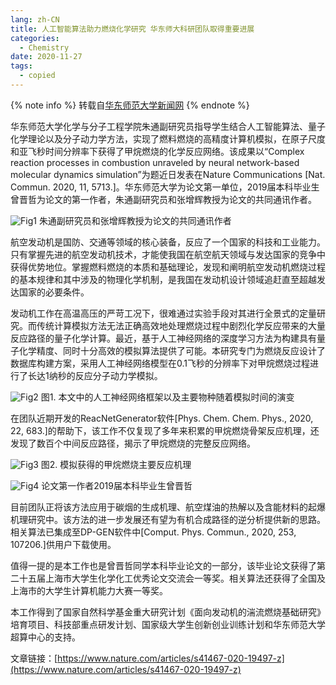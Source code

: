 ```yaml
---
lang: zh-CN
title: 人工智能算法助力燃烧化学研究 华东师大科研团队取得重要进展
categories:
  - Chemistry
date: 2020-11-27
tags:
  - copied
---
```

{% note info %}
转载自[华东师范大学新闻网](https://news.ecnu.edu.cn/ff/5e/c1837a261982/page.htm)
{% endnote %}

华东师范大学化学与分子工程学院朱通副研究员指导学生结合人工智能算法、量子化学理论以及分子动力学方法，实现了燃料燃烧的高精度计算机模拟，在原子尺度和亚飞秒时间分辨率下获得了甲烷燃烧的化学反应网络。该成果以“Complex reaction processes in combustion unraveled by neural network-based molecular dynamics simulation”为题近日发表在Nature Communications [Nat. Commun. 2020, 11, 5713.]。华东师范大学为论文第一单位，2019届本科毕业生曾晋哲为论文的第一作者，朱通副研究员和张增辉教授为论文的共同通讯作者。

![Fig1](https://news.ecnu.edu.cn/_upload/article/images/89/34/c6ca3eb747e5af1179dd21f265e4/6edd890b-0968-4c92-bcc7-16fbb5ca0811.jpg)
朱通副研究员和张增辉教授为论文的共同通讯作者

航空发动机是国防、交通等领域的核心装备，反应了一个国家的科技和工业能力。只有掌握先进的航空发动机技术，才能使我国在航空航天领域与发达国家的竞争中获得优势地位。掌握燃料燃烧的本质和基础理论，发现和阐明航空发动机燃烧过程的基本规律和其中涉及的物理化学机制，是我国在发动机设计领域追赶直至超越发达国家的必要条件。

发动机工作在高温高压的严苛工况下，很难通过实验手段对其进行全景式的定量研究。而传统计算模拟方法无法正确高效地处理燃烧过程中剧烈化学反应带来的大量反应路径的量子化学计算。最近，基于人工神经网络的深度学习方法为构建具有量子化学精度、同时十分高效的模拟算法提供了可能。本研究专门为燃烧反应设计了数据库构建方案，采用人工神经网络模型在0.1飞秒的分辨率下对甲烷燃烧过程进行了长达1纳秒的反应分子动力学模拟。

![Fig2](https://news.ecnu.edu.cn/_upload/article/images/89/34/c6ca3eb747e5af1179dd21f265e4/4f81f75d-b789-408d-9ee8-28f0ff834e30.png)
图1. 本文中的人工神经网络框架以及主要物种随着模拟时间的演变

在团队近期开发的ReacNetGenerator软件[Phys. Chem. Chem. Phys., 2020, 22, 683.]的帮助下，该工作不仅复现了多年来积累的甲烷燃烧骨架反应机理，还发现了数百个中间反应路径，揭示了甲烷燃烧的完整反应网络。

![Fig3](https://news.ecnu.edu.cn/_upload/article/images/89/34/c6ca3eb747e5af1179dd21f265e4/ee74ecc3-f49c-4df2-9e96-9cfe984e351c.png)
图2. 模拟获得的甲烷燃烧主要反应机理

![Fig4](https://news.ecnu.edu.cn/_upload/article/images/89/34/c6ca3eb747e5af1179dd21f265e4/98669519-dc2b-4e62-b4a2-3d60e3740cdb.jpg)
论文第一作者2019届本科毕业生曾晋哲

目前团队正将该方法应用于碳烟的生成机理、航空煤油的热解以及含能材料的起爆机理研究中。该方法的进一步发展还有望为有机合成路径的逆分析提供新的思路。相关算法已集成至DP-GEN软件中[Comput. Phys. Commun., 2020, 253, 107206.]供用户下载使用。

值得一提的是本工作也是曾晋哲同学本科毕业论文的一部分，该毕业论文获得了第二十五届上海市大学生化学化工优秀论文交流会一等奖。相关算法还获得了全国及上海市的大学生计算机能力大赛一等奖。

本工作得到了国家自然科学基金重大研究计划《面向发动机的湍流燃烧基础研究》培育项目、科技部重点研发计划、国家级大学生创新创业训练计划和华东师范大学超算中心的支持。

文章链接：[https://www.nature.com/articles/s41467-020-19497-z](https://www.nature.com/articles/s41467-020-19497-z)
